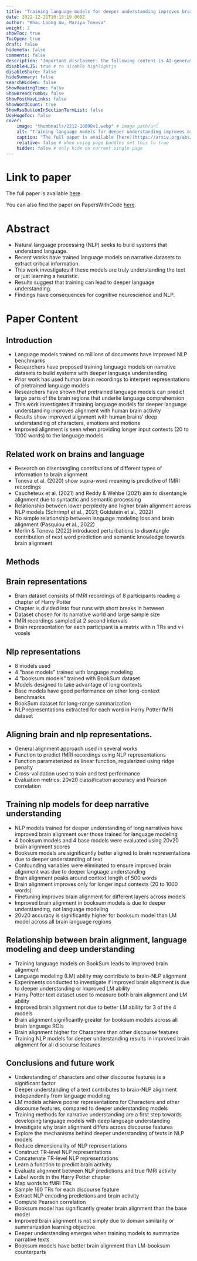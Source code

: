 ```yaml
---
title: "Training language models for deeper understanding improves brain alignment"
date: 2022-12-21T10:15:19.000Z
author: "Khai Loong Aw, Mariya Toneva"
weight: 2
showToc: true
TocOpen: true
draft: false
hidemeta: false
comments: false
description: "Important disclaimer: the following content is AI-generated, please make sure to fact check the presented information by reading the full paper."
disableHLJS: true # to disable highlightjs
disableShare: false
hideSummary: false
searchHidden: false
ShowReadingTime: false
ShowBreadCrumbs: false
ShowPostNavLinks: false
ShowWordCount: true
ShowRssButtonInSectionTermList: false
UseHugoToc: false
cover:
    image: "thumbnails/2212-10898v1.webp" # image path/url
    alt: "Training language models for deeper understanding improves brain alignment" # alt text
    caption: "The full paper is available [here](https://arxiv.org/abs/2212.10898)." # display caption under cover
    relative: false # when using page bundles set this to true
    hidden: false # only hide on current single page
---
```


# Link to paper
The full paper is available [here](https://arxiv.org/abs/2212.10898).

You can also find the paper on PapersWithCode [here](https://paperswithcode.com/paper/training-language-models-for-deeper).

# Abstract
- Natural language processing (NLP) seeks to build systems that understand language.
- Recent works have trained language models on narrative datasets to extract critical information.
- This work investigates if these models are truly understanding the text or just learning a heuristic.
- Results suggest that training can lead to deeper language understanding.
- Findings have consequences for cognitive neuroscience and NLP.

# Paper Content

## Introduction
- Language models trained on millions of documents have improved NLP benchmarks
- Researchers have proposed training language models on narrative datasets to build systems with deeper language understanding
- Prior work has used human brain recordings to interpret representations of pretrained language models
- Researchers have shown that pretrained language models can predict large parts of the brain regions that underlie language comprehension
- This work investigates if training language models for deeper language understanding improves alignment with human brain activity
- Results show improved alignment with human brains' deep understanding of characters, emotions and motions
- Improved alignment is seen when providing longer input contexts (20 to 1000 words) to the language models

## Related work on brains and language
- Research on disentangling contributions of different types of information to brain alignment
- Toneva et al. (2020) show supra-word meaning is predictive of fMRI recordings
- Caucheteux et al. (2021) and Reddy & Wehbe (2021) aim to disentangle alignment due to syntactic and semantic processing
- Relationship between lower perplexity and higher brain alignment across NLP models (Schrimpf et al., 2021; Goldstein et al., 2022)
- No simple relationship between language modeling loss and brain alignment (Pasquiou et al., 2022)
- Merlin & Toneva (2022) introduced perturbations to disentangle contribution of next word prediction and semantic knowledge towards brain alignment

## Methods

## Brain representations
- Brain dataset consists of fMRI recordings of 8 participants reading a chapter of Harry Potter
- Chapter is divided into four runs with short breaks in between
- Dataset chosen for its narrative world and large sample size
- fMRI recordings sampled at 2 second intervals
- Brain representation for each participant is a matrix with n TRs and v i voxels

## Nlp representations
- 8 models used
- 4 "base models" trained with language modeling
- 4 "booksum models" trained with BookSum dataset
- Models designed to take advantage of long contexts
- Base models have good performance on other long-context benchmarks
- BookSum dataset for long-range summarization
- NLP representations extracted for each word in Harry Potter fMRI dataset

## Aligning brain and nlp representations.
- General alignment approach used in several works
- Function to predict fMRI recordings using NLP representations
- Function parameterized as linear function, regularized using ridge penalty
- Cross-validation used to train and test performance
- Evaluation metrics: 20v20 classification accuracy and Pearson correlation

## Training nlp models for deep narrative understanding
- NLP models trained for deeper understanding of long narratives have improved brain alignment over those trained for language modeling
- 4 booksum models and 4 base models were evaluated using 20v20 brain alignment scores
- Booksum models are significantly better aligned to brain representations due to deeper understanding of text
- Confounding variables were eliminated to ensure improved brain alignment was due to deeper language understanding
- Brain alignment peaks around context length of 500 words
- Brain alignment improves only for longer input contexts (20 to 1000 words)
- Finetuning improves brain alignment for different layers across models
- Improved brain alignment in booksum models is due to deeper understanding, not language modeling
- 20v20 accuracy is significantly higher for booksum model than LM model across all brain language regions

## Relationship between brain alignment, language modeling and deep understanding
- Training language models on BookSum leads to improved brain alignment
- Language modeling (LM) ability may contribute to brain-NLP alignment
- Experiments conducted to investigate if improved brain alignment is due to deeper understanding or improved LM ability
- Harry Potter text dataset used to measure both brain alignment and LM ability
- Improved brain alignment not due to better LM ability for 3 of the 4 models
- Brain alignment significantly greater for booksum models across all brain language ROIs
- Brain alignment higher for Characters than other discourse features
- Training NLP models for deeper understanding results in improved brain alignment for all discourse features

## Conclusions and future work
- Understanding of characters and other discourse features is a significant factor
- Deeper understanding of a text contributes to brain-NLP alignment independently from language modeling
- LM models achieve poorer representations for Characters and other discourse features, compared to deeper understanding models
- Training methods for narrative understanding are a first step towards developing language models with deep language understanding
- Investigate why brain alignment differs across discourse features
- Explore the mechanisms behind deeper understanding of texts in NLP models
- Reduce dimensionality of NLP representations
- Construct TR-level NLP representations
- Concatenate TR-level NLP representations
- Learn a function to predict brain activity
- Evaluate alignment between NLP predictions and true fMRI activity
- Label words in the Harry Potter chapter
- Map words to fMRI TRs
- Sample 160 TRs for each discourse feature
- Extract NLP encoding predictions and brain activity
- Compute Pearson correlation
- Booksum model has significantly greater brain alignment than the base model
- Improved brain alignment is not simply due to domain similarity or summarization learning objective
- Deeper understanding emerges when training models to summarize narrative texts
- Booksum models have better brain alignment than LM-booksum counterparts
